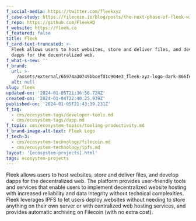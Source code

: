 ```yaml
---
f_social-media: https://twitter.com/fleekxyz
f_case-study: https://filecoin.io/blog/posts/the-next-phase-of-fleek-with-filecoin/
f_repo: https://github.com/FleekHQ
f_website: https://fleek.co
f_featured: false
title: Fleek
f_card-text-truncated: >-
  Fleek ​​allows users to host websites, store and deliver files, and develop
  dapps for the decentralized web.
f_what-s-new: ''
f_brand:
  url: >-
    /assets/external/65974a30749bbcefd1c904e3_fleek-xyz-logo-dark-866fe3a5fd4b25673eebd25c841bfe30.png
  alt: null
slug: fleek
updated-on: '2024-01-05T21:36:56.724Z'
created-on: '2024-01-04T22:40:25.939Z'
published-on: '2024-01-05T21:43:39.231Z'
f_tag:
  - cms/ecosystem-tags/developer-tools.md
  - cms/ecosystem-tags/dapp.md
f_topic: cms/ecosystem-topics/tooling-productivity.md
f_brand-image-alt-text: Fleek Logo
f_tech-3:
  - cms/ecosystem-technology/filecoin.md
  - cms/ecosystem-technology/ipfs.md
layout: '[ecosystem-projects].html'
tags: ecosystem-projects
---
```


Fleek ​​allows users to host websites, store and deliver files, and develop dapps for the decentralized web. The platform provides user-friendly tools and services that enable users to implement decentralized website hosting with increased reliability and data integrity without technical complexities. Fleek leverages IPFS to let users deploy websites without needing to store anything on their own server or with centralized web hosting services, and provides automatic archiving on Filecoin (with no extra cost).
